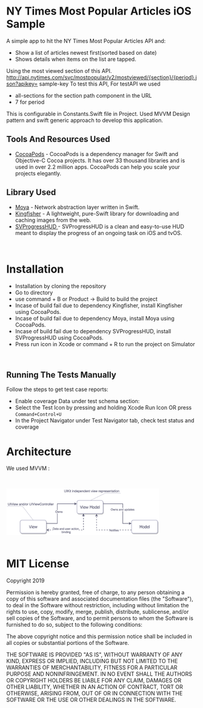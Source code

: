 # NY Times Most Popular Articles iOS Sample


A simple app to hit the NY Times Most Popular Articles API and:
* Show a list of articles newest first(sorted based on date)
* Shows details when items on the list are tapped. 


Using the most viewed section of this API.
http://api.nytimes.com/svc/mostpopular/v2/mostviewed/{section}/{period}.json?apikey= sample-key To test this API, 
For testAPI we used 
* all-sections for the section path component in the URL
* 7 for period

This is configurable in Constants.Swift file in Project. 
Used MVVM Design pattern and swift generic approach to develop this application.

## Tools And Resources Used

- [CocoaPods](https://cocoapods.org/) - CocoaPods is a dependency manager for Swift and Objective-C Cocoa projects. It has over 33 thousand libraries and is used in over 2.2 million apps. CocoaPods can help you scale your projects elegantly.


## Library Used
- [Moya](https://github.com/Moya/Moya) - Network abstraction layer written in Swift.
- [Kingfisher](https://github.com/onevcat/Kingfisher) - A lightweight, pure-Swift library for downloading and caching images from the web.
- [SVProgressHUD ](https://github.com/SVProgressHUD/SVProgressHUD) - SVProgressHUD is a clean and easy-to-use HUD meant to display the progress of an ongoing task on iOS and tvOS.

&nbsp; 

# Installation

* Installation by cloning the repository
* Go to directory
* use command + B or Product -> Build to build the project
* Incase of build fail due to dependency Kingfisher, install Kingfisher using CocoaPods.
* Incase of build fail due to dependency Moya, install Moya using CocoaPods.
* Incase of build fail due to dependency SVProgressHUD, install SVProgressHUD using CocoaPods.
* Press run icon in Xcode or command + R to run the project on Simulator

&nbsp; 




## Running The Tests Manually 

Follow the steps to get test case reports:
* Enable coverage Data under test schema section:
* Select the Test Icon by pressing and holding Xcode Run Icon OR press `Command+Control+U`
* In the Project Navigator under Test Navigator tab, check test status and coverage 

# Architecture

We used MVVM :

&nbsp; 
&nbsp; 

<kbd >
<img src="https://raw.githubusercontent.com/kassemitani/NY-Times-Most-Popular-Articles-Swift-iOS-Sample/master/MVVM.png" width="80%" height="80%">
</kbd>

</br>
</br>

# MIT License

Copyright 2019

Permission is hereby granted, free of charge, to any person obtaining a copy of this software and associated documentation files (the "Software"), to deal in the Software without restriction, including without limitation the rights to use, copy, modify, merge, publish, distribute, sublicense, and/or sell copies of the Software, and to permit persons to whom the Software is furnished to do so, subject to the following conditions:

The above copyright notice and this permission notice shall be included in all copies or substantial portions of the Software.

THE SOFTWARE IS PROVIDED "AS IS", WITHOUT WARRANTY OF ANY KIND, EXPRESS OR IMPLIED, INCLUDING BUT NOT LIMITED TO THE WARRANTIES OF MERCHANTABILITY, FITNESS FOR A PARTICULAR PURPOSE AND NONINFRINGEMENT. IN NO EVENT SHALL THE AUTHORS OR COPYRIGHT HOLDERS BE LIABLE FOR ANY CLAIM, DAMAGES OR OTHER LIABILITY, WHETHER IN AN ACTION OF CONTRACT, TORT OR OTHERWISE, ARISING FROM, OUT OF OR IN CONNECTION WITH THE SOFTWARE OR THE USE OR OTHER DEALINGS IN THE SOFTWARE.

